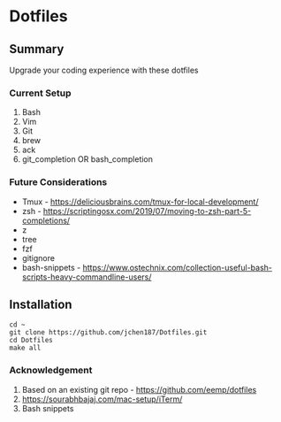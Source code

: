 # Dotfiles

## Summary
Upgrade your coding experience with these dotfiles

### Current Setup
1. Bash
2. Vim
3. Git
4. brew
5. ack
6. git_completion OR bash_completion

### Future Considerations
- Tmux - https://deliciousbrains.com/tmux-for-local-development/
- zsh - https://scriptingosx.com/2019/07/moving-to-zsh-part-5-completions/
- z
- tree
- fzf
- gitignore
- bash-snippets - https://www.ostechnix.com/collection-useful-bash-scripts-heavy-commandline-users/

## Installation
```
cd ~
git clone https://github.com/jchen187/Dotfiles.git
cd Dotfiles
make all
```

### Acknowledgement
1. Based on an existing git repo - https://github.com/eemp/dotfiles
2. https://sourabhbajaj.com/mac-setup/iTerm/
3. Bash snippets

